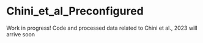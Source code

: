 # Chini_et_al_Preconfigured

Work in progress! Code and processed data related to Chini et al., 2023 will arrive soon
